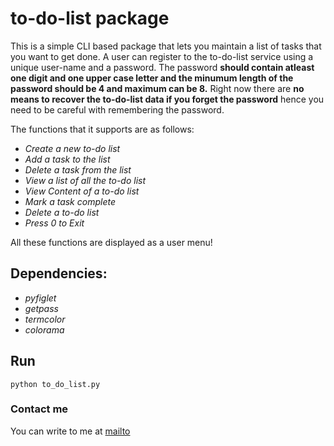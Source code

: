 # to-do-list package

This is a simple CLI based package that lets you maintain a list of tasks that you want to get done.
A user can register to the to-do-list service using a unique user-name and a password. The password **should contain atleast one digit and one upper case letter and the minumum length of the password should be 4 and maximum can be 8.** Right now there are **no means to recover the to-do-list data if you forget the password** hence you need to be careful with remembering the password.

The functions that it supports are as follows:

* _Create a new to-do list_
* _Add a task to the list_
* _Delete a task from the list_ 
* _View a list of all the to-do list_
* _View Content of a to-do list_
* _Mark a task complete_
* _Delete a to-do list_
* _Press 0 to Exit_

All these functions are displayed as a user menu!

## **Dependencies**:

* _pyfiglet_
* _getpass_
* _termcolor_
* _colorama_

## Run 

`python to_do_list.py`

### Contact me

You can write to me at [mailto](ayushivishwakarma22@gmail.com)
